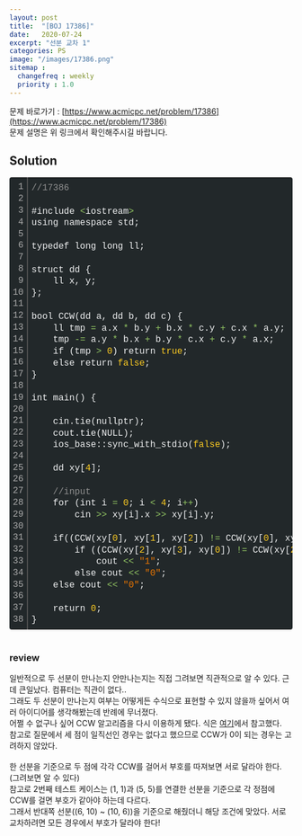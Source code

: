 ```yaml
---
layout: post
title:  "[BOJ 17386]"
date:   2020-07-24
excerpt: "선분 교차 1"
categories: PS
image: "/images/17386.png"
sitemap :
  changefreq : weekly
  priority : 1.0
---
```

문제 바로가기 : [https://www.acmicpc.net/problem/17386](https://www.acmicpc.net/problem/17386)<br>
문제 설명은 위 링크에서 확인해주시길 바랍니다.<br>

## Solution
<div class="colorscripter-code" style="color:#F1F2F3;font-family:Consolas, 'Liberation Mono', Menlo, Courier, monospace !important; position:relative !important;overflow:auto"><table class="colorscripter-code-table" style="margin:0;padding:0;border:none;background-color:#22282A;border-radius:4px;" cellspacing="0" cellpadding="0"><tr><td style="padding:6px;border-right:2px solid #4f4f4f"><div style="margin:0;padding:0;word-break:normal;text-align:right;color:#aaa;font-family:Consolas, 'Liberation Mono', Menlo, Courier, monospace !important;line-height:130%"><div style="line-height:130%">1</div><div style="line-height:130%">2</div><div style="line-height:130%">3</div><div style="line-height:130%">4</div><div style="line-height:130%">5</div><div style="line-height:130%">6</div><div style="line-height:130%">7</div><div style="line-height:130%">8</div><div style="line-height:130%">9</div><div style="line-height:130%">10</div><div style="line-height:130%">11</div><div style="line-height:130%">12</div><div style="line-height:130%">13</div><div style="line-height:130%">14</div><div style="line-height:130%">15</div><div style="line-height:130%">16</div><div style="line-height:130%">17</div><div style="line-height:130%">18</div><div style="line-height:130%">19</div><div style="line-height:130%">20</div><div style="line-height:130%">21</div><div style="line-height:130%">22</div><div style="line-height:130%">23</div><div style="line-height:130%">24</div><div style="line-height:130%">25</div><div style="line-height:130%">26</div><div style="line-height:130%">27</div><div style="line-height:130%">28</div><div style="line-height:130%">29</div><div style="line-height:130%">30</div><div style="line-height:130%">31</div><div style="line-height:130%">32</div><div style="line-height:130%">33</div><div style="line-height:130%">34</div><div style="line-height:130%">35</div><div style="line-height:130%">36</div><div style="line-height:130%">37</div><div style="line-height:130%">38</div></div></td><td style="padding:6px 0;text-align:left"><div style="margin:0;padding:0;color:#F1F2F3;font-family:Consolas, 'Liberation Mono', Menlo, Courier, monospace !important;line-height:130%"><div style="padding:0 6px; white-space:pre; line-height:130%"><span style="color:#919191">//17386</span></div><div style="padding:0 6px; white-space:pre; line-height:130%">&nbsp;</div><div style="padding:0 6px; white-space:pre; line-height:130%">#include&nbsp;<span style="color:#F1F2F3"></span><span style="color:#93C763">&lt;</span>iostream<span style="color:#F1F2F3"></span><span style="color:#93C763">&gt;</span></div><div style="padding:0 6px; white-space:pre; line-height:130%">using&nbsp;namespace&nbsp;std;</div><div style="padding:0 6px; white-space:pre; line-height:130%">&nbsp;</div><div style="padding:0 6px; white-space:pre; line-height:130%">typedef&nbsp;long&nbsp;long&nbsp;ll;</div><div style="padding:0 6px; white-space:pre; line-height:130%">&nbsp;</div><div style="padding:0 6px; white-space:pre; line-height:130%">struct&nbsp;dd&nbsp;{</div><div style="padding:0 6px; white-space:pre; line-height:130%">&nbsp;&nbsp;&nbsp;&nbsp;ll&nbsp;x,&nbsp;y;</div><div style="padding:0 6px; white-space:pre; line-height:130%">};</div><div style="padding:0 6px; white-space:pre; line-height:130%">&nbsp;</div><div style="padding:0 6px; white-space:pre; line-height:130%">bool&nbsp;CCW(dd&nbsp;a,&nbsp;dd&nbsp;b,&nbsp;dd&nbsp;c)&nbsp;{</div><div style="padding:0 6px; white-space:pre; line-height:130%">&nbsp;&nbsp;&nbsp;&nbsp;ll&nbsp;tmp&nbsp;<span style="color:#F1F2F3"></span><span style="color:#93C763">=</span>&nbsp;a.x&nbsp;<span style="color:#F1F2F3"></span><span style="color:#93C763">*</span>&nbsp;b.y&nbsp;<span style="color:#F1F2F3"></span><span style="color:#93C763">+</span>&nbsp;b.x&nbsp;<span style="color:#F1F2F3"></span><span style="color:#93C763">*</span>&nbsp;c.y&nbsp;<span style="color:#F1F2F3"></span><span style="color:#93C763">+</span>&nbsp;c.x&nbsp;<span style="color:#F1F2F3"></span><span style="color:#93C763">*</span>&nbsp;a.y;</div><div style="padding:0 6px; white-space:pre; line-height:130%">&nbsp;&nbsp;&nbsp;&nbsp;tmp&nbsp;<span style="color:#F1F2F3"></span><span style="color:#93C763">-</span><span style="color:#F1F2F3"></span><span style="color:#93C763">=</span>&nbsp;a.y&nbsp;<span style="color:#F1F2F3"></span><span style="color:#93C763">*</span>&nbsp;b.x&nbsp;<span style="color:#F1F2F3"></span><span style="color:#93C763">+</span>&nbsp;b.y&nbsp;<span style="color:#F1F2F3"></span><span style="color:#93C763">*</span>&nbsp;c.x&nbsp;<span style="color:#F1F2F3"></span><span style="color:#93C763">+</span>&nbsp;c.y&nbsp;<span style="color:#F1F2F3"></span><span style="color:#93C763">*</span>&nbsp;a.x;</div><div style="padding:0 6px; white-space:pre; line-height:130%">&nbsp;&nbsp;&nbsp;&nbsp;if&nbsp;(tmp&nbsp;<span style="color:#F1F2F3"></span><span style="color:#93C763">&gt;</span>&nbsp;<span style="color:#FFCD22">0</span>)&nbsp;return&nbsp;<span style="color:#FFCD22">true</span>;</div><div style="padding:0 6px; white-space:pre; line-height:130%">&nbsp;&nbsp;&nbsp;&nbsp;else&nbsp;return&nbsp;<span style="color:#FFCD22">false</span>;</div><div style="padding:0 6px; white-space:pre; line-height:130%">}</div><div style="padding:0 6px; white-space:pre; line-height:130%">&nbsp;</div><div style="padding:0 6px; white-space:pre; line-height:130%">int&nbsp;main()&nbsp;{</div><div style="padding:0 6px; white-space:pre; line-height:130%">&nbsp;</div><div style="padding:0 6px; white-space:pre; line-height:130%">&nbsp;&nbsp;&nbsp;&nbsp;cin.tie(nullptr);</div><div style="padding:0 6px; white-space:pre; line-height:130%">&nbsp;&nbsp;&nbsp;&nbsp;cout.tie(NULL);</div><div style="padding:0 6px; white-space:pre; line-height:130%">&nbsp;&nbsp;&nbsp;&nbsp;ios_base::sync_with_stdio(<span style="color:#FFCD22">false</span>);</div><div style="padding:0 6px; white-space:pre; line-height:130%">&nbsp;</div><div style="padding:0 6px; white-space:pre; line-height:130%">&nbsp;&nbsp;&nbsp;&nbsp;dd&nbsp;xy[<span style="color:#FFCD22">4</span>];</div><div style="padding:0 6px; white-space:pre; line-height:130%">&nbsp;&nbsp;&nbsp;&nbsp;</div><div style="padding:0 6px; white-space:pre; line-height:130%">&nbsp;&nbsp;&nbsp;&nbsp;<span style="color:#919191">//input</span></div><div style="padding:0 6px; white-space:pre; line-height:130%">&nbsp;&nbsp;&nbsp;&nbsp;for&nbsp;(int&nbsp;i&nbsp;<span style="color:#F1F2F3"></span><span style="color:#93C763">=</span>&nbsp;<span style="color:#FFCD22">0</span>;&nbsp;i&nbsp;<span style="color:#F1F2F3"></span><span style="color:#93C763">&lt;</span>&nbsp;<span style="color:#FFCD22">4</span>;&nbsp;i<span style="color:#F1F2F3"></span><span style="color:#93C763">+</span><span style="color:#F1F2F3"></span><span style="color:#93C763">+</span>)</div><div style="padding:0 6px; white-space:pre; line-height:130%">&nbsp;&nbsp;&nbsp;&nbsp;&nbsp;&nbsp;&nbsp;&nbsp;cin&nbsp;<span style="color:#F1F2F3"></span><span style="color:#93C763">&gt;</span><span style="color:#F1F2F3"></span><span style="color:#93C763">&gt;</span>&nbsp;xy[i].x&nbsp;<span style="color:#F1F2F3"></span><span style="color:#93C763">&gt;</span><span style="color:#F1F2F3"></span><span style="color:#93C763">&gt;</span>&nbsp;xy[i].y;</div><div style="padding:0 6px; white-space:pre; line-height:130%">&nbsp;</div><div style="padding:0 6px; white-space:pre; line-height:130%">&nbsp;&nbsp;&nbsp;&nbsp;if((CCW(xy[<span style="color:#FFCD22">0</span>],&nbsp;xy[<span style="color:#FFCD22">1</span>],&nbsp;xy[<span style="color:#FFCD22">2</span>])&nbsp;<span style="color:#F1F2F3"></span><span style="color:#93C763">!</span><span style="color:#F1F2F3"></span><span style="color:#93C763">=</span>&nbsp;CCW(xy[<span style="color:#FFCD22">0</span>],&nbsp;xy[<span style="color:#FFCD22">1</span>],&nbsp;xy[<span style="color:#FFCD22">3</span>]))&nbsp;<span style="color:#F1F2F3"></span><span style="color:#93C763">&amp;</span><span style="color:#F1F2F3"></span><span style="color:#93C763">&amp;</span>&nbsp;(CCW(xy[<span style="color:#FFCD22">1</span>],&nbsp;xy[<span style="color:#FFCD22">0</span>],&nbsp;xy[<span style="color:#FFCD22">2</span>])&nbsp;<span style="color:#F1F2F3"></span><span style="color:#93C763">!</span><span style="color:#F1F2F3"></span><span style="color:#93C763">=</span>&nbsp;CCW(xy[<span style="color:#FFCD22">1</span>],&nbsp;xy[<span style="color:#FFCD22">0</span>],&nbsp;xy[<span style="color:#FFCD22">3</span>])))</div><div style="padding:0 6px; white-space:pre; line-height:130%">&nbsp;&nbsp;&nbsp;&nbsp;&nbsp;&nbsp;&nbsp;&nbsp;if&nbsp;((CCW(xy[<span style="color:#FFCD22">2</span>],&nbsp;xy[<span style="color:#FFCD22">3</span>],&nbsp;xy[<span style="color:#FFCD22">0</span>])&nbsp;<span style="color:#F1F2F3"></span><span style="color:#93C763">!</span><span style="color:#F1F2F3"></span><span style="color:#93C763">=</span>&nbsp;CCW(xy[<span style="color:#FFCD22">2</span>],&nbsp;xy[<span style="color:#FFCD22">3</span>],&nbsp;xy[<span style="color:#FFCD22">1</span>]))&nbsp;<span style="color:#F1F2F3"></span><span style="color:#93C763">&amp;</span><span style="color:#F1F2F3"></span><span style="color:#93C763">&amp;</span>&nbsp;(CCW(xy[<span style="color:#FFCD22">3</span>],&nbsp;xy[<span style="color:#FFCD22">2</span>],&nbsp;xy[<span style="color:#FFCD22">0</span>])&nbsp;<span style="color:#F1F2F3"></span><span style="color:#93C763">!</span><span style="color:#F1F2F3"></span><span style="color:#93C763">=</span>&nbsp;CCW(xy[<span style="color:#FFCD22">3</span>],&nbsp;xy[<span style="color:#FFCD22">2</span>],&nbsp;xy[<span style="color:#FFCD22">1</span>])))</div><div style="padding:0 6px; white-space:pre; line-height:130%">&nbsp;&nbsp;&nbsp;&nbsp;&nbsp;&nbsp;&nbsp;&nbsp;&nbsp;&nbsp;&nbsp;&nbsp;cout&nbsp;<span style="color:#F1F2F3"></span><span style="color:#93C763">&lt;</span><span style="color:#F1F2F3"></span><span style="color:#93C763">&lt;</span>&nbsp;<span style="color:#EC7600">"1"</span>;</div><div style="padding:0 6px; white-space:pre; line-height:130%">&nbsp;&nbsp;&nbsp;&nbsp;&nbsp;&nbsp;&nbsp;&nbsp;else&nbsp;cout&nbsp;<span style="color:#F1F2F3"></span><span style="color:#93C763">&lt;</span><span style="color:#F1F2F3"></span><span style="color:#93C763">&lt;</span>&nbsp;<span style="color:#EC7600">"0"</span>;</div><div style="padding:0 6px; white-space:pre; line-height:130%">&nbsp;&nbsp;&nbsp;&nbsp;else&nbsp;cout&nbsp;<span style="color:#F1F2F3"></span><span style="color:#93C763">&lt;</span><span style="color:#F1F2F3"></span><span style="color:#93C763">&lt;</span>&nbsp;<span style="color:#EC7600">"0"</span>;</div><div style="padding:0 6px; white-space:pre; line-height:130%">&nbsp;</div><div style="padding:0 6px; white-space:pre; line-height:130%">&nbsp;&nbsp;&nbsp;&nbsp;return&nbsp;<span style="color:#FFCD22">0</span>;</div><div style="padding:0 6px; white-space:pre; line-height:130%">}</div></div><div style="text-align:right;margin-top:-13px;margin-right:5px;font-size:9px;font-style:italic"><a href="http://colorscripter.com/info#e" target="_blank" style="color:#4f4f4ftext-decoration:none">Colored by Color Scripter</a></div></td><td style="vertical-align:bottom;padding:0 2px 4px 0"><a href="http://colorscripter.com/info#e" target="_blank" style="text-decoration:none;color:white"><span style="font-size:9px;word-break:normal;background-color:#4f4f4f;color:white;border-radius:10px;padding:1px">cs</span></a></td></tr></table></div>
<br/>

### review

일반적으로 두 선분이 만나는지 안만나는지는 직접 그려보면 직관적으로 알 수 있다. 근데 큰일났다. 컴퓨터는 직관이 없다..<br>
그래도 두 선분이 만나는지 여부는 어떻게든 수식으로 표현할 수 있지 않을까 싶어서 여러 아이디어를 생각해봤는데 반례에 무너졌다.<br>
어쩔 수 없구나 싶어 CCW 알고리즘을 다시 이용하게 됐다. 식은 [여기](https://www.acmicpc.net/blog/view/27)에서 참고했다.<br>
참고로 질문에서 세 점이 일직선인 경우는 없다고 했으므로 CCW가 0이 되는 경우는 고려하지 않았다.<br>
<br>
한 선분을 기준으로 두 점에 각각 CCW를 걸어서 부호를 따져보면 서로 달라야 한다. (그려보면 알 수 있다)<br>
참고로 2번째 테스트 케이스는 (1, 1)과 (5, 5)를 연결한 선분을 기준으로 각 정점에 CCW를 걸면 부호가 같아야 하는데 다르다.<br>
그래서 반대쪽 선분((6, 10) ~ (10, 6))을 기준으로 해줬더니 해당 조건에 맞았다. 서로 교차하려면 모든 경우에서 부호가 달라야 한다!<br>

<script src="https://utteranc.es/client.js"
        repo="yooniversal/blog-comments"
        issue-term="pathname"
        theme="github-light"
        crossorigin="anonymous"
        async>
</script>

